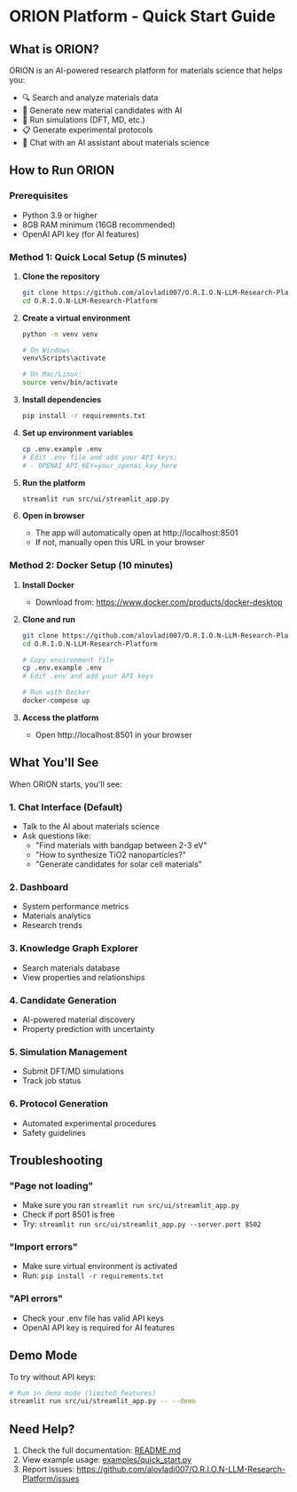 # ORION Platform - Quick Start Guide

## What is ORION?

ORION is an AI-powered research platform for materials science that helps you:
- 🔍 Search and analyze materials data
- 🧪 Generate new material candidates with AI
- 🔬 Run simulations (DFT, MD, etc.)
- 📋 Generate experimental protocols
- 💬 Chat with an AI assistant about materials science

## How to Run ORION

### Prerequisites
- Python 3.9 or higher
- 8GB RAM minimum (16GB recommended)
- OpenAI API key (for AI features)

### Method 1: Quick Local Setup (5 minutes)

1. **Clone the repository**
   ```bash
   git clone https://github.com/alovladi007/O.R.I.O.N-LLM-Research-Platform.git
   cd O.R.I.O.N-LLM-Research-Platform
   ```

2. **Create a virtual environment**
   ```bash
   python -m venv venv
   
   # On Windows:
   venv\Scripts\activate
   
   # On Mac/Linux:
   source venv/bin/activate
   ```

3. **Install dependencies**
   ```bash
   pip install -r requirements.txt
   ```

4. **Set up environment variables**
   ```bash
   cp .env.example .env
   # Edit .env file and add your API keys:
   # - OPENAI_API_KEY=your_openai_key_here
   ```

5. **Run the platform**
   ```bash
   streamlit run src/ui/streamlit_app.py
   ```

6. **Open in browser**
   - The app will automatically open at http://localhost:8501
   - If not, manually open this URL in your browser

### Method 2: Docker Setup (10 minutes)

1. **Install Docker**
   - Download from: https://www.docker.com/products/docker-desktop

2. **Clone and run**
   ```bash
   git clone https://github.com/alovladi007/O.R.I.O.N-LLM-Research-Platform.git
   cd O.R.I.O.N-LLM-Research-Platform
   
   # Copy environment file
   cp .env.example .env
   # Edit .env and add your API keys
   
   # Run with Docker
   docker-compose up
   ```

3. **Access the platform**
   - Open http://localhost:8501 in your browser

## What You'll See

When ORION starts, you'll see:

### 1. Chat Interface (Default)
- Talk to the AI about materials science
- Ask questions like:
  - "Find materials with bandgap between 2-3 eV"
  - "How to synthesize TiO2 nanoparticles?"
  - "Generate candidates for solar cell materials"

### 2. Dashboard
- System performance metrics
- Materials analytics
- Research trends

### 3. Knowledge Graph Explorer
- Search materials database
- View properties and relationships

### 4. Candidate Generation
- AI-powered material discovery
- Property prediction with uncertainty

### 5. Simulation Management
- Submit DFT/MD simulations
- Track job status

### 6. Protocol Generation
- Automated experimental procedures
- Safety guidelines

## Troubleshooting

### "Page not loading"
- Make sure you ran `streamlit run src/ui/streamlit_app.py`
- Check if port 8501 is free
- Try: `streamlit run src/ui/streamlit_app.py --server.port 8502`

### "Import errors"
- Make sure virtual environment is activated
- Run: `pip install -r requirements.txt`

### "API errors"
- Check your .env file has valid API keys
- OpenAI API key is required for AI features

## Demo Mode

To try without API keys:
```bash
# Run in demo mode (limited features)
streamlit run src/ui/streamlit_app.py -- --demo
```

## Need Help?

1. Check the full documentation: [README.md](README.md)
2. View example usage: [examples/quick_start.py](examples/quick_start.py)
3. Report issues: https://github.com/alovladi007/O.R.I.O.N-LLM-Research-Platform/issues